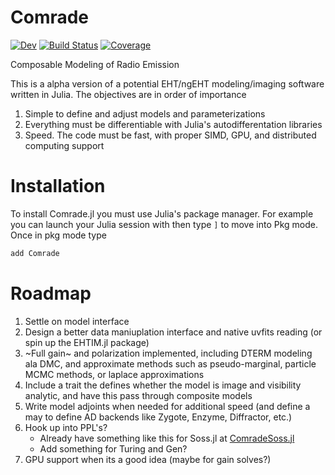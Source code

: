 # Comrade

[![Dev](https://img.shields.io/badge/docs-dev-blue.svg)](https://ptiede.github.io/Comrade.jl/dev/)
[![Build Status](https://github.com/ptiede/Comrade.jl/workflows/CI/badge.svg)](https://github.com/ptiede/Comrade.jl/actions)
[![Coverage](https://codecov.io/gh/ptiede/Comrade.jl/branch/main/graph/badge.svg)](https://codecov.io/gh/ptiede/Comrade.jl)

Composable Modeling of Radio Emission

This is a alpha version of a potential EHT/ngEHT modeling/imaging software written in Julia. The objectives are in order of importance

1. Simple to define and adjust models and parameterizations
2. Everything must be differentiable with Julia's autodifferentation libraries
3. Speed. The code must be fast, with proper SIMD, GPU, and distributed computing support

# Installation
To install Comrade.jl you must use Julia's package manager. For example you can launch your Julia session with then type `]` to move into Pkg mode. Once in pkg mode type
```julia
add Comrade
```

# Roadmap

1. Settle on model interface
2. Design a better data maniuplation interface and native uvfits reading (or spin up the EHTIM.jl package)
2. ~Full gain~ and polarization implemented, including DTERM modeling ala DMC, and approximate methods such as pseudo-marginal, particle MCMC methods, or laplace approximations
3. Include a trait the defines whether the model is image and visibility analytic, and have this pass through composite models 
4. Write model adjoints when needed for additional speed (and define a may to define AD backends like Zygote, Enzyme, Diffractor, etc.)
5. Hook up into PPL's?
   - Already have something like this for Soss.jl at [ComradeSoss.jl](https://github.com/ptiede/ComradeSoss.jl)
   - Add something for Turing and Gen?
6. GPU support when its a good idea (maybe for gain solves?)

